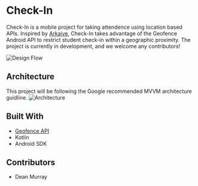 # Check-In
Check-In is a mobile project for taking attendence using location based APIs. Inspired by [Arkaive](https://play.google.com/store/apps/details?id=com.arkaive.arkaive&hl=en_US), Check-In takes advantage of the Geofence Android API to restrict student check-in within a geographic proximity. The project is currently in development, and we welcome any contributors!

![Design Flow](https://firebasestorage.googleapis.com/v0/b/check-in-fc777.appspot.com/o/Check-In%20Photos.png?alt=media&token=79177e0e-1563-4f1b-ab14-46bd823265b3)

## Architecture
This project will be following the Google recommended MVVM architecture guidline.
![Architecture](https://firebasestorage.googleapis.com/v0/b/check-in-fc777.appspot.com/o/architecture.png?alt=media&token=f96927ae-5192-4f52-ac43-ed5158177141)

## Built With
* [Geofence API](https://developer.android.com/training/location/geofencing)
* Kotlin
* Android SDK

## Contributors
* Dean Murray

